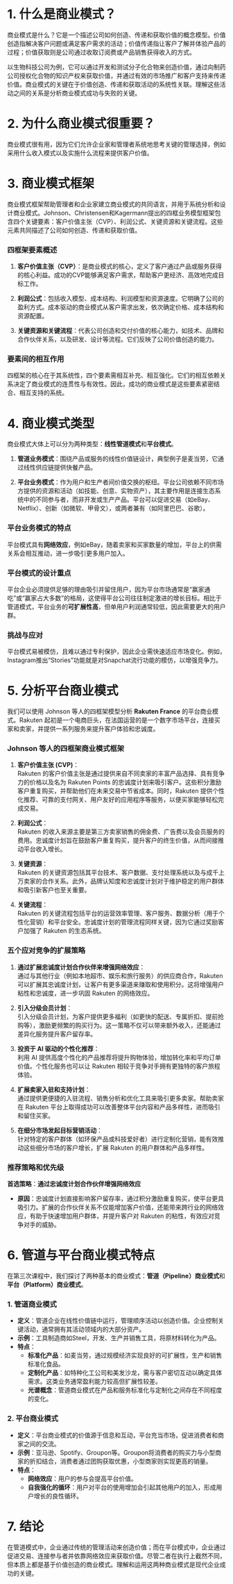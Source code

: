 # 1. 什么是商业模式？

商业模式是什么？它是一个描述公司如何创造、传递和获取价值的概念模型。价值创造指解决客户问题或满足客户需求的活动；价值传递指让客户了解并体验产品的过程；价值获取则是公司通过收取订阅费或产品销售获得收入的方式。

以生物科技公司为例，它可以通过开发和测试分子化合物来创造价值，通过向制药公司授权化合物的知识产权来获取价值，并通过有效的市场推广和客户支持来传递价值。商业模式的关键在于价值创造、传递和获取活动的系统性关联。理解这些活动之间的关系是分析商业模式成功与失败的关键。

# 2. 为什么商业模式很重要？

商业模式很有用，因为它们允许企业家和管理者系统地思考关键的管理选择，例如采用什么收入模式以及实施什么流程来提供客户价值。

# 3. 商业模式框架

商业模式框架帮助管理者和企业家建立商业模式的共同语言，并用于系统分析和设计商业模式。Johnson、Christensen和Kagermann提出的四框业务模型框架包含四个关键要素：客户价值主张（CVP）、利润公式、关键资源和关键流程。这些元素共同描述了公司如何创造、传递和获取价值。

### 四框架要素概述

1. **客户价值主张（CVP）**：是商业模式的核心，定义了客户通过产品或服务获得的核心利益。成功的CVP能够满足客户需求，帮助客户更经济、高效地完成目标工作。

2. **利润公式**：包括收入模型、成本结构、利润模型和资源速度。它明确了公司的盈利方式。成本驱动的商业模式从客户需求出发，依次确定价格、成本结构和资源配置。

3. **关键资源和关键流程**：代表公司创造和交付价值的核心能力，如技术、品牌和合作伙伴关系，以及研发、设计等流程。它们反映了公司价值创造的能力。

### 要素间的相互作用

四框架的核心在于其系统性，四个要素需相互补充、相互强化。它们的相互依赖关系决定了商业模式的连贯性与有效性。因此，成功的商业模式是这些要素紧密结合、相互支持的系统。

# 4. 商业模式类型

商业模式大体上可以分为两种类型：**线性管道模式**和**平台模式**。

1. **管道业务模式**：围绕产品或服务的线性价值链设计，典型例子是麦当劳，它通过线性供应链提供快餐产品。

2. **平台业务模式**：作为用户和生产者间价值交换的枢纽。平台公司依赖不同市场方提供的资源和活动（如技能、创意、实物资产），其主要作用是连接生态系统中的不同参与者，而非开发或生产产品。平台可以促进交易（如eBay、Netflix）、创新（如微软、甲骨文），或两者兼有（如阿里巴巴、谷歌）。

### 平台业务模式的特点

平台模式具有**网络效应**，例如eBay，随着卖家和买家数量的增加，平台上的供需关系会相互推动，进一步吸引更多用户加入。

### 平台模式的设计重点

平台企业必须提供足够的理由吸引并留住用户，因为平台市场通常是“赢家通吃”或“赢家占大多数”的格局，这使得平台公司往往制定激进的增长目标。相比于管道模式，平台业务的**可扩展性高**，但单用户利润通常较低，因此需要更大的用户群。

### 挑战与应对

平台模式易被模仿，且难以通过专利保护，因此企业需快速适应市场变化。例如，Instagram推出“Stories”功能就是对Snapchat流行功能的模仿，以增强竞争力。

# 5. 分析平台商业模式

我们可以使用 Johnson 等人的四框架模型分析 **Rakuten France** 的平台商业模式。Rakuten 起初是一个电商巨头，在法国运营的是一个数字市场平台，连接买家和卖家，并提供一系列服务来提升客户体验和忠诚度。

### Johnson 等人的四框架商业模式框架

1. **客户价值主张 (CVP)**：  
   Rakuten 的客户价值主张是通过提供来自不同卖家的丰富产品选择、具有竞争力的价格以及名为 Rakuten Points 的忠诚度计划来吸引客户。这些积分激励客户重复购买，并帮助他们在未来交易中节省成本。同时，Rakuten 提供个性化推荐、可靠的支付网关、用户友好的应用程序等服务，以便买家能够轻松完成交易。

2. **利润公式**：  
   Rakuten 的收入来源主要是第三方卖家销售的佣金费、广告费以及会员服务的费用。忠诚度计划旨在鼓励客户重复购买，提升客户的终生价值，从而间接推动平台收入增长。

3. **关键资源**：  
   Rakuten 的关键资源包括其平台技术、客户数据、支付处理系统以及与成千上万卖家的合作关系。此外，品牌认知度和忠诚度计划对于维护稳定的用户群体和吸引新客户也至关重要。

4. **关键流程**：  
   Rakuten 的关键流程包括平台的运营效率管理、客户服务、数据分析（用于个性化营销）和平台安全。忠诚度计划的管理流程同样关键，因为它通过奖励客户加强了 Rakuten 的生态系统。

### 五个应对竞争的扩展策略

1. **通过扩展忠诚度计划合作伙伴来增强网络效应**：  
   通过与其他行业（例如本地超市、娱乐和旅行服务）的供应商合作，Rakuten 可以扩展其忠诚度计划，让客户有更多渠道来赚取和使用积分。这将增强用户粘性和忠诚度，进一步巩固 Rakuten 的网络效应。

2. **引入分级会员计划**：  
   引入分级会员计划，为客户提供更多福利（如更快的配送、专属折扣、提前抢购等），激励更频繁的购买行为。这一策略不仅可以带来额外收入，还能通过差异化服务提升客户留存率。

3. **投资于 AI 驱动的个性化推荐**：  
   利用 AI 提供高度个性化的产品推荐将提升购物体验，增加转化率和平均订单价值。个性化服务也可以让 Rakuten 相较于竞争对手拥有更独特的客户旅程体验。

4. **扩展卖家入驻和支持计划**：  
   通过提供更便捷的入驻流程、销售分析和优化工具来吸引更多卖家。帮助卖家在 Rakuten 平台上取得成功可以改善整体平台内容和产品多样性，进而吸引和留住买家。

5. **在细分市场发起目标营销活动**：  
   针对特定的客户群体（如环保产品或科技爱好者）进行定制化营销，能有效推动这些细分市场的客户增长，扩展 Rakuten 的用户群体和产品多样性。

### 推荐策略和优先级

**首选策略**：**通过忠诚度计划合作伙伴增强网络效应**

- **原因**：忠诚度计划直接影响客户留存率，通过积分激励重复购买，使平台更具吸引力。扩展的合作伙伴关系不仅能增加客户价值，还能带来跨行业的网络效应，有助于快速增加用户群体，并提升客户对 Rakuten 的粘性，有效应对竞争对手的威胁。

# 6. 管道与平台商业模式特点

在第三次课程中，我们探讨了两种基本的商业模式：**管道（Pipeline）商业模式**和**平台（Platform）商业模式**。

### 1. 管道商业模式

- **定义**：管道企业在线性价值链中运行，管理顺序活动以创造价值。企业控制关键活动，通常拥有其活动领域内的大部分资产。
- **示例**：工具制造商如Steel，开发、生产并销售工具，将原材料转化为产品。
- **特点**：
  - **标准化产品**：如麦当劳，通过规模经济实现良好的可扩展性，生产和销售标准化食品。
  - **定制化产品**：如特种化工公司和美发沙龙，需与客户密切互动以确定具体需求。这类业务通常盈利能力较高但扩展性较差。
  - **光谱概念**：管道商业模式在产品和服务标准化与定制化之间存在不同程度的变化。

### 2. 平台商业模式

- **定义**：平台商业模式的价值源于信息和互动，平台充当市场，促进消费者和商家之间的交流。
- **示例**：亚马逊、Spotify、Groupon等。Groupon将消费者的购买力与小型商家的折扣结合，消费者通过团购获取优惠，小型商家则实现更高的销量。
- **特点**：
  - **网络效应**：用户的参与会提高平台价值。
  - **自我强化的循环**：用户对平台的使用增加会引起其他用户的加入，形成用户增长的良性循环。

# 7. 结论

在管道模式中，企业通过传统的管理活动来创造价值；而在平台模式中，企业通过促进交易、连接参与者并依靠网络效应来获取价值。尽管二者在执行上截然不同，但本质上都是基于价值创造的商业模式。理解和运用这两种商业模式是现代企业成功的关键。
